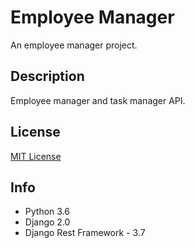 # Employee Manager

An employee manager project.

## Description

Employee manager and task manager API.

## License

[MIT License](https://github.com/nmacambira/DjangoStudies/blob/master/EmployeeManager/LICENSE)

## Info

- Python 3.6 
- Django 2.0
- Django Rest Framework - 3.7

